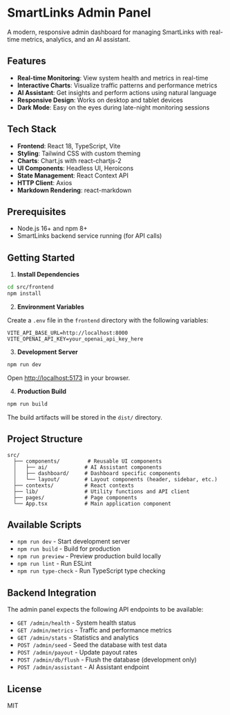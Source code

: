# SmartLinks Admin Panel

A modern, responsive admin dashboard for managing SmartLinks with real-time metrics, analytics, and an AI assistant.

## Features

- **Real-time Monitoring**: View system health and metrics in real-time
- **Interactive Charts**: Visualize traffic patterns and performance metrics
- **AI Assistant**: Get insights and perform actions using natural language
- **Responsive Design**: Works on desktop and tablet devices
- **Dark Mode**: Easy on the eyes during late-night monitoring sessions

## Tech Stack

- **Frontend**: React 18, TypeScript, Vite
- **Styling**: Tailwind CSS with custom theming
- **Charts**: Chart.js with react-chartjs-2
- **UI Components**: Headless UI, Heroicons
- **State Management**: React Context API
- **HTTP Client**: Axios
- **Markdown Rendering**: react-markdown

## Prerequisites

- Node.js 16+ and npm 8+
- SmartLinks backend service running (for API calls)

## Getting Started

1. **Install Dependencies**

```bash
cd src/frontend
npm install
```

2. **Environment Variables**

Create a `.env` file in the `frontend` directory with the following variables:

```env
VITE_API_BASE_URL=http://localhost:8000
VITE_OPENAI_API_KEY=your_openai_api_key_here
```

3. **Development Server**

```bash
npm run dev
```

Open [http://localhost:5173](http://localhost:5173) in your browser.

4. **Production Build**

```bash
npm run build
```

The build artifacts will be stored in the `dist/` directory.

## Project Structure

```
src/
  ├── components/         # Reusable UI components
  │   ├── ai/            # AI Assistant components
  │   ├── dashboard/     # Dashboard specific components
  │   └── layout/        # Layout components (header, sidebar, etc.)
  ├── contexts/          # React contexts
  ├── lib/               # Utility functions and API client
  ├── pages/             # Page components
  └── App.tsx            # Main application component
```

## Available Scripts

- `npm run dev` - Start development server
- `npm run build` - Build for production
- `npm run preview` - Preview production build locally
- `npm run lint` - Run ESLint
- `npm run type-check` - Run TypeScript type checking

## Backend Integration

The admin panel expects the following API endpoints to be available:

- `GET /admin/health` - System health status
- `GET /admin/metrics` - Traffic and performance metrics
- `GET /admin/stats` - Statistics and analytics
- `POST /admin/seed` - Seed the database with test data
- `POST /admin/payout` - Update payout rates
- `POST /admin/db/flush` - Flush the database (development only)
- `POST /admin/assistant` - AI Assistant endpoint

## License

MIT
